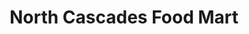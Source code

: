 ---
title: "North Cascades Food Mart"
url: /sedro-woolley/north-cascades-food-mart/
shop: convenience
---